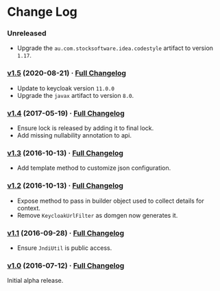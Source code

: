 # Change Log

### Unreleased

* Upgrade the `au.com.stocksoftware.idea.codestyle` artifact to version `1.17`.

### [v1.5](https://github.com/realityforge/keycloak-domgen-support/tree/v1.5) (2020-08-21) · [Full Changelog](https://github.com/realityforge/keycloak-domgen-support/compare/v1.4...v1.5)

* Update to keycloak version `11.0.0`
* Upgrade the `javax` artifact to version `8.0`.

### [v1.4](https://github.com/realityforge/keycloak-domgen-support/tree/v1.4) (2017-05-19) · [Full Changelog](https://github.com/realityforge/keycloak-domgen-support/compare/v1.3...v1.4)

* Ensure lock is released by adding it to final lock.
* Add missing nullability annotation to api.

### [v1.3](https://github.com/realityforge/keycloak-domgen-support/tree/v1.3) (2016-10-13) · [Full Changelog](https://github.com/realityforge/keycloak-domgen-support/compare/v1.2...v1.3)

* Add template method to customize json configuration.

### [v1.2](https://github.com/realityforge/keycloak-domgen-support/tree/v1.2) (2016-10-13) · [Full Changelog](https://github.com/realityforge/keycloak-domgen-support/compare/v1.1...v1.2)

* Expose method to pass in builder object used to collect details for context.
* Remove `KeycloakUrlFilter` as domgen now generates it.

### [v1.1](https://github.com/realityforge/keycloak-domgen-support/tree/v1.1) (2016-09-28) · [Full Changelog](https://github.com/realityforge/keycloak-domgen-support/compare/v1.0...v1.1)

* Ensure `JndiUtil` is public access.

### [v1.0](https://github.com/realityforge/keycloak-domgen-support/tree/v1.0) (2016-07-12) · [Full Changelog](https://github.com/realityforge/keycloak-domgen-support/compare/c75e256679ed28b0d1b6c4ef8cc5b5542e57a7e5...v1.0)

Initial alpha release.

